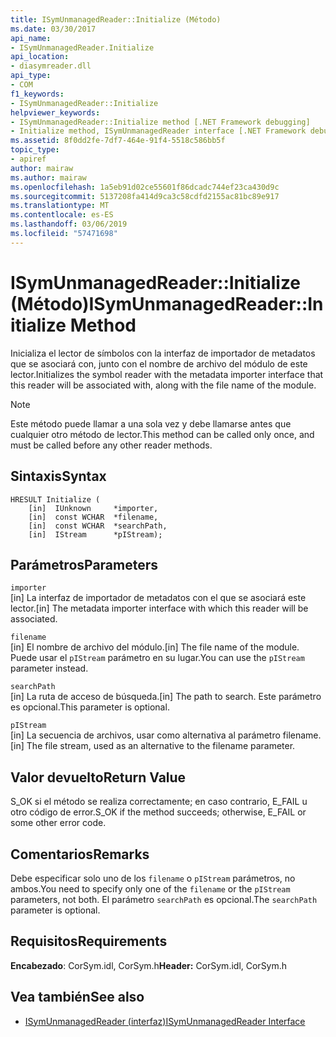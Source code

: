 ```yaml
---
title: ISymUnmanagedReader::Initialize (Método)
ms.date: 03/30/2017
api_name:
- ISymUnmanagedReader.Initialize
api_location:
- diasymreader.dll
api_type:
- COM
f1_keywords:
- ISymUnmanagedReader::Initialize
helpviewer_keywords:
- ISymUnmanagedReader::Initialize method [.NET Framework debugging]
- Initialize method, ISymUnmanagedReader interface [.NET Framework debugging]
ms.assetid: 8f0dd2fe-7df7-464e-91f4-5518c586bb5f
topic_type:
- apiref
author: mairaw
ms.author: mairaw
ms.openlocfilehash: 1a5eb91d02ce55601f86dcadc744ef23ca430d9c
ms.sourcegitcommit: 5137208fa414d9ca3c58cdfd2155ac81bc89e917
ms.translationtype: MT
ms.contentlocale: es-ES
ms.lasthandoff: 03/06/2019
ms.locfileid: "57471698"
---
```

# <a name="isymunmanagedreaderinitialize-method"></a><span data-ttu-id="5f58d-102">ISymUnmanagedReader::Initialize (Método)</span><span class="sxs-lookup"><span data-stu-id="5f58d-102">ISymUnmanagedReader::Initialize Method</span></span>
<span data-ttu-id="5f58d-103">Inicializa el lector de símbolos con la interfaz de importador de metadatos que se asociará con, junto con el nombre de archivo del módulo de este lector.</span><span class="sxs-lookup"><span data-stu-id="5f58d-103">Initializes the symbol reader with the metadata importer interface that this reader will be associated with, along with the file name of the module.</span></span>  
  
> [!NOTE]
>  <span data-ttu-id="5f58d-104">Este método puede llamar a una sola vez y debe llamarse antes que cualquier otro método de lector.</span><span class="sxs-lookup"><span data-stu-id="5f58d-104">This method can be called only once, and must be called before any other reader methods.</span></span>  
  
## <a name="syntax"></a><span data-ttu-id="5f58d-105">Sintaxis</span><span class="sxs-lookup"><span data-stu-id="5f58d-105">Syntax</span></span>  
  
```  
HRESULT Initialize (  
    [in]  IUnknown     *importer,  
    [in]  const WCHAR  *filename,  
    [in]  const WCHAR  *searchPath,  
    [in]  IStream      *pIStream);  
```  
  
## <a name="parameters"></a><span data-ttu-id="5f58d-106">Parámetros</span><span class="sxs-lookup"><span data-stu-id="5f58d-106">Parameters</span></span>  
 `importer`  
 <span data-ttu-id="5f58d-107">[in] La interfaz de importador de metadatos con el que se asociará este lector.</span><span class="sxs-lookup"><span data-stu-id="5f58d-107">[in] The metadata importer interface with which this reader will be associated.</span></span>  
  
 `filename`  
 <span data-ttu-id="5f58d-108">[in] El nombre de archivo del módulo.</span><span class="sxs-lookup"><span data-stu-id="5f58d-108">[in] The file name of the module.</span></span> <span data-ttu-id="5f58d-109">Puede usar el `pIStream` parámetro en su lugar.</span><span class="sxs-lookup"><span data-stu-id="5f58d-109">You can use the `pIStream` parameter instead.</span></span>  
  
 `searchPath`  
 <span data-ttu-id="5f58d-110">[in] La ruta de acceso de búsqueda.</span><span class="sxs-lookup"><span data-stu-id="5f58d-110">[in] The path to search.</span></span> <span data-ttu-id="5f58d-111">Este parámetro es opcional.</span><span class="sxs-lookup"><span data-stu-id="5f58d-111">This parameter is optional.</span></span>  
  
 `pIStream`  
 <span data-ttu-id="5f58d-112">[in] La secuencia de archivos, usar como alternativa al parámetro filename.</span><span class="sxs-lookup"><span data-stu-id="5f58d-112">[in] The file stream, used as an alternative to the filename parameter.</span></span>  
  
## <a name="return-value"></a><span data-ttu-id="5f58d-113">Valor devuelto</span><span class="sxs-lookup"><span data-stu-id="5f58d-113">Return Value</span></span>  
 <span data-ttu-id="5f58d-114">S_OK si el método se realiza correctamente; en caso contrario, E_FAIL u otro código de error.</span><span class="sxs-lookup"><span data-stu-id="5f58d-114">S_OK if the method succeeds; otherwise, E_FAIL or some other error code.</span></span>  
  
## <a name="remarks"></a><span data-ttu-id="5f58d-115">Comentarios</span><span class="sxs-lookup"><span data-stu-id="5f58d-115">Remarks</span></span>  
 <span data-ttu-id="5f58d-116">Debe especificar solo uno de los `filename` o `pIStream` parámetros, no ambos.</span><span class="sxs-lookup"><span data-stu-id="5f58d-116">You need to specify only one of the `filename` or the `pIStream` parameters, not both.</span></span> <span data-ttu-id="5f58d-117">El parámetro `searchPath` es opcional.</span><span class="sxs-lookup"><span data-stu-id="5f58d-117">The `searchPath` parameter is optional.</span></span>  
  
## <a name="requirements"></a><span data-ttu-id="5f58d-118">Requisitos</span><span class="sxs-lookup"><span data-stu-id="5f58d-118">Requirements</span></span>  
 <span data-ttu-id="5f58d-119">**Encabezado**: CorSym.idl, CorSym.h</span><span class="sxs-lookup"><span data-stu-id="5f58d-119">**Header:** CorSym.idl, CorSym.h</span></span>  
  
## <a name="see-also"></a><span data-ttu-id="5f58d-120">Vea también</span><span class="sxs-lookup"><span data-stu-id="5f58d-120">See also</span></span>
- [<span data-ttu-id="5f58d-121">ISymUnmanagedReader (interfaz)</span><span class="sxs-lookup"><span data-stu-id="5f58d-121">ISymUnmanagedReader Interface</span></span>](../../../../docs/framework/unmanaged-api/diagnostics/isymunmanagedreader-interface.md)
